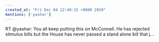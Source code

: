 ```yaml
---
created_at: "Fri Dec 04 22:40:15 +0000 2020"
mentions: ['yashar']
---
```


RT @yashar: You all keep putting this on McConnell. He has rejected stimulus bills but the House has never passed a stand alone bill that j…